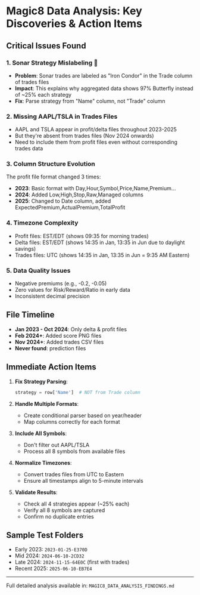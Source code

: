 # Magic8 Data Analysis: Key Discoveries & Action Items

## Critical Issues Found

### 1. **Sonar Strategy Mislabeling** 🚨
- **Problem**: Sonar trades are labeled as "Iron Condor" in the Trade column of trades files
- **Impact**: This explains why aggregated data shows 97% Butterfly instead of ~25% each strategy
- **Fix**: Parse strategy from "Name" column, not "Trade" column

### 2. **Missing AAPL/TSLA in Trades Files**
- AAPL and TSLA appear in profit/delta files throughout 2023-2025
- But they're absent from trades files (Nov 2024 onwards)
- Need to include them from profit files even without corresponding trades data

### 3. **Column Structure Evolution**
The profit file format changed 3 times:
- **2023**: Basic format with Day,Hour,Symbol,Price,Name,Premium...
- **2024**: Added Low,High,Stop,Raw,Managed columns
- **2025**: Changed to Date column, added ExpectedPremium,ActualPremium,TotalProfit

### 4. **Timezone Complexity**
- Profit files: EST/EDT (shows 09:35 for morning trades)
- Delta files: EST/EDT (shows 14:35 in Jan, 13:35 in Jun due to daylight savings)
- Trades files: UTC (shows 14:35 in Jan, 13:35 in Jun = 9:35 AM Eastern)

### 5. **Data Quality Issues**
- Negative premiums (e.g., -0.2, -0.05)
- Zero values for Risk/Reward/Ratio in early data
- Inconsistent decimal precision

## File Timeline
- **Jan 2023 - Oct 2024**: Only delta & profit files
- **Feb 2024+**: Added score PNG files
- **Nov 2024+**: Added trades CSV files
- **Never found**: prediction files

## Immediate Action Items

1. **Fix Strategy Parsing**:
   ```python
   strategy = row['Name']  # NOT from Trade column
   ```

2. **Handle Multiple Formats**:
   - Create conditional parser based on year/header
   - Map columns correctly for each format

3. **Include All Symbols**:
   - Don't filter out AAPL/TSLA
   - Process all 8 symbols from available files

4. **Normalize Timezones**:
   - Convert trades files from UTC to Eastern
   - Ensure all timestamps align to 5-minute intervals

5. **Validate Results**:
   - Check all 4 strategies appear (~25% each)
   - Verify all 8 symbols are captured
   - Confirm no duplicate entries

## Sample Test Folders
- Early 2023: `2023-01-25-E370D`
- Mid 2024: `2024-06-10-2CD32`
- Late 2024: `2024-11-15-64E0C` (first with trades)
- Recent 2025: `2025-06-10-EB7E4`

---
Full detailed analysis available in: `MAGIC8_DATA_ANALYSIS_FINDINGS.md`